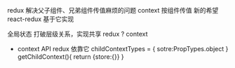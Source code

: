 redux 解决父子组件、兄弟组件传值麻烦的问题 
context 按组件传值 新的希望 react-redux 基于它实现 

全局状态
打破层级关系，实现共享
redux ? context

- context API redux 依靠它
  childContextTypes = {
    sotre:PropTypes.object
  }
  getChildContext(){
    return {store:{}}
  }